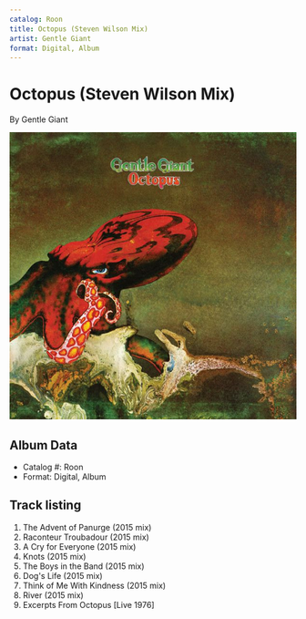 ```yaml
---
catalog: Roon
title: Octopus (Steven Wilson Mix)
artist: Gentle Giant
format: Digital, Album
---
```


# Octopus (Steven Wilson Mix)

By Gentle Giant

![](../../assets/albumcovers/Gentle_Giant-Octopus_Steven_Wilson_Mix.png)

## Album Data

- Catalog #: Roon
- Format: Digital, Album


## Track listing


1. The Advent of Panurge (2015 mix)
2. Raconteur Troubadour (2015 mix)
3. A Cry for Everyone (2015 mix)
4. Knots (2015 mix)
5. The Boys in the Band (2015 mix)
6. Dog's Life (2015 mix)
7. Think of Me With Kindness (2015 mix)
8. River (2015 mix)
9. Excerpts From Octopus [Live 1976]

